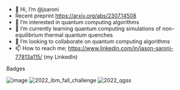 - 👋 Hi, I’m @jsaroni
- Recent preprint https://arxiv.org/abs/2307.14508
- 👀 I’m interested in quantum computing algorithms
- 🌱 I’m currently learning quantum computing simulations of non-equilibrium thermal quantum quenches 
- 💞️ I’m looking to collaborate on quantum computing algorithms
- 📫 How to reach me; https://www.linkedin.com/in/jason-saroni-77813a115/ (my LinkedIn)

<!---
jsaroni/jsaroni is a ✨ special ✨ repository because its `README.md` (this file) appears on your GitHub profile.
You can click the Preview link to take a look at your changes.
--->


Badges

![image](https://github.com/jsaroni/jsaroni/assets/77505813/8d6c2f7d-f8c7-430d-87ff-dfa33cf58b28)
![2022_ibm_fall_challenge](https://github.com/jsaroni/jsaroni/assets/77505813/b9fa77d4-34b9-4060-9521-9442ae837d36)
![2022_qgss](https://www.credly.com/badges/127ca422-8291-40fc-8686-3449f9a20a80/public_url)
